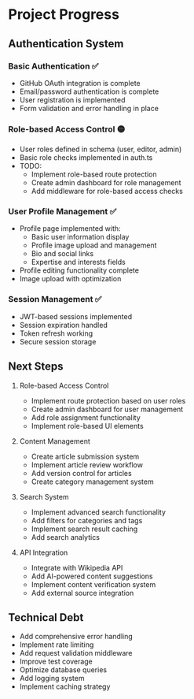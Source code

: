 # Project Progress

## Authentication System

### Basic Authentication ✅
- GitHub OAuth integration is complete
- Email/password authentication is complete
- User registration is implemented
- Form validation and error handling in place

### Role-based Access Control 🟡
- User roles defined in schema (user, editor, admin)
- Basic role checks implemented in auth.ts
- TODO:
  - Implement role-based route protection
  - Create admin dashboard for role management
  - Add middleware for role-based access checks

### User Profile Management ✅
- Profile page implemented with:
  - Basic user information display
  - Profile image upload and management
  - Bio and social links
  - Expertise and interests fields
- Profile editing functionality complete
- Image upload with optimization

### Session Management ✅
- JWT-based sessions implemented
- Session expiration handled
- Token refresh working
- Secure session storage

## Next Steps

1. Role-based Access Control
   - Implement route protection based on user roles
   - Create admin dashboard for user management
   - Add role assignment functionality
   - Implement role-based UI elements

2. Content Management
   - Create article submission system
   - Implement article review workflow
   - Add version control for articles
   - Create category management system

3. Search System
   - Implement advanced search functionality
   - Add filters for categories and tags
   - Implement search result caching
   - Add search analytics

4. API Integration
   - Integrate with Wikipedia API
   - Add AI-powered content suggestions
   - Implement content verification system
   - Add external source integration

## Technical Debt

- Add comprehensive error handling
- Implement rate limiting
- Add request validation middleware
- Improve test coverage
- Optimize database queries
- Add logging system
- Implement caching strategy
